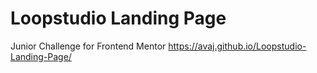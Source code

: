 # Loopstudio Landing Page
Junior Challenge for Frontend Mentor
https://avaj.github.io/Loopstudio-Landing-Page/
